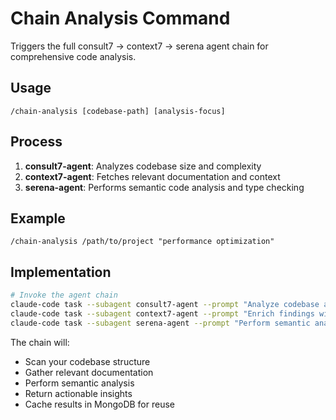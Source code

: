 # Chain Analysis Command

Triggers the full consult7 → context7 → serena agent chain for comprehensive code analysis.

## Usage
```
/chain-analysis [codebase-path] [analysis-focus]
```

## Process
1. **consult7-agent**: Analyzes codebase size and complexity
2. **context7-agent**: Fetches relevant documentation and context
3. **serena-agent**: Performs semantic code analysis and type checking

## Example
```
/chain-analysis /path/to/project "performance optimization"
```

## Implementation
```bash
# Invoke the agent chain
claude-code task --subagent consult7-agent --prompt "Analyze codebase at $ARGUMENTS for large-scale consultation"
claude-code task --subagent context7-agent --prompt "Enrich findings with documentation and context"
claude-code task --subagent serena-agent --prompt "Perform semantic analysis and provide insights"
```

The chain will:
- Scan your codebase structure
- Gather relevant documentation
- Perform semantic analysis
- Return actionable insights
- Cache results in MongoDB for reuse